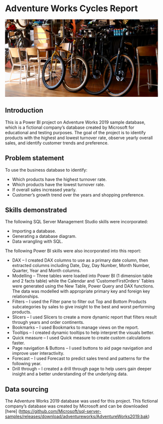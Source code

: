 # Adventure Works Cycles Report
![](intro.png)
## Introduction
This is a Power BI project on Adventure Works 2019 sample database, which is a fictional company’s database created by Microsoft for educational and testing purposes. The goal of the project is to identify products with the highest and lowest turnover rate, observe yearly overall sales, and identify customer trends and preference.
## Problem statement
To use the business database to identify:
- Which products have the highest turnover rate.
- Which products have the lowest turnover rate.
- If overall sales increased yearly.
- Customer’s growth trend over the years and shopping preference.
## Skills demonstrated
The following SQL Server Management Studio skills were incorporated:
- Importing a database.
- Generating a database diagram.
- Data wrangling with SQL.

The following Power BI skills were also incorporated into this report:
- DAX – I created DAX columns to use as a primary date column, then extracted columns including Date, Day, Day Number, Month Number, Quarter, Year and Month columns.
- Modelling – Three tables were loaded into Power BI (1 dimension table and 2 facts table) while the Calendar and ‘CustomerFirstOrders’ Tables were generated using the New Table, Power Query and DAX functions. The data was modelled with appropriate primary key and foreign key relationships.
- Filters – I used the Filter pane to filter out Top and Bottom Products subcategories by sales to give insight to the best and worst performing products.
- Slicers – I used Slicers to create a more dynamic report that filters result through years and order continents.
- Bookmarks – I used Bookmarks to manage views on the report.
- Tooltips – I created dynamic tooltips to help interpret the visuals better.
- Quick measure – I used Quick measure to create custom calculations faster.
- Page navigation & Buttons – I used buttons to aid page navigation and improve user interactivity.
- Forecast – I used Forecast to predict sales trend and patterns for the following year.
- Drill through – I created a drill through page to help users gain deeper insight and a better understanding of the underlying data.

## Data sourcing
The Adventure Works 2019 database was used for this project. This fictional company’s database was created by Microsoft and can be downloaded [here] (https://github.com/Microsoft/sql-server-samples/releases/download/adventureworks/AdventureWorks2019.bak)
